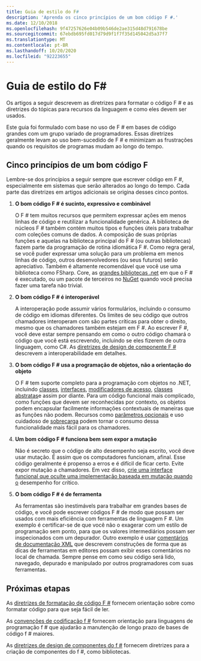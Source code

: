 ```yaml
---
title: Guia de estilo do F#
description: 'Aprenda os cinco princípios de um bom código F #.'
ms.date: 12/10/2018
ms.openlocfilehash: 9f47257626e04b09b546de2ae315d48d791678be
ms.sourcegitcommit: 67ebdb695fd017d79d9f1f7f35d145042d5a37f7
ms.translationtype: MT
ms.contentlocale: pt-BR
ms.lasthandoff: 10/20/2020
ms.locfileid: "92223655"
---
```

# <a name="f-style-guide"></a>Guia de estilo do F#

Os artigos a seguir descrevem as diretrizes para formatar o código F # e as diretrizes do tópicas para recursos da linguagem e como eles devem ser usados.

Este guia foi formulado com base no uso de F # em bases de código grandes com um grupo variado de programadores. Essas diretrizes geralmente levam ao uso bem-sucedido de F # e minimizam as frustrações quando os requisitos de programas mudam ao longo do tempo.

## <a name="five-principles-of-good-f-code"></a>Cinco princípios de um bom código F #

Lembre-se dos princípios a seguir sempre que escrever código em F #, especialmente em sistemas que serão alterados ao longo do tempo. Cada parte das diretrizes em artigos adicionais se origina desses cinco pontos.

1. **O bom código F # é sucinto, expressivo e combinável**

    O F # tem muitos recursos que permitem expressar ações em menos linhas de código e reutilizar a funcionalidade genérica. A biblioteca de núcleos F # também contém muitos tipos e funções úteis para trabalhar com coleções comuns de dados. A composição de suas próprias funções e aquelas na biblioteca principal do F # (ou outras bibliotecas) fazem parte da programação de rotina idiomática F #. Como regra geral, se você puder expressar uma solução para um problema em menos linhas de código, outros desenvolvedores (ou seus futuros) serão apreciativo. Também é altamente recomendável que você use uma biblioteca como FSharp. Core, as [grandes bibliotecas .net](../../../api/index.md) em que o F # é executado, ou um pacote de terceiros no [NuGet](https://www.nuget.org/) quando você precisa fazer uma tarefa não trivial.

2. **O bom código F # é interoperável**

    A interoperação pode assumir vários formulários, incluindo o consumo de código em idiomas diferentes. Os limites de seu código que outros chamadores interoperam com são partes críticas para obter o direito, mesmo que os chamadores também estejam em F #. Ao escrever F #, você deve estar sempre pensando em como o outro código chamará o código que você está escrevendo, incluindo se eles fizerem de outra linguagem, como C#. As [diretrizes de design de componente F #](component-design-guidelines.md) descrevem a interoperabilidade em detalhes.

3. **O bom código F # usa a programação de objetos, não a orientação do objeto**

    O F # tem suporte completo para a programação com objetos no .NET, incluindo [classes](../language-reference/classes.md), [interfaces](../language-reference/interfaces.md), [modificadores de acesso](../language-reference/access-control.md), [classes abstratas](../language-reference/abstract-classes.md)e assim por diante. Para um código funcional mais complicado, como funções que devem ser reconhecidas por contexto, os objetos podem encapsular facilmente informações contextuais de maneiras que as funções não podem. Recursos como [parâmetros opcionais](../language-reference/members/methods.md#optional-arguments) e uso cuidadoso de [sobrecarga](../language-reference/members/methods.md#overloaded-methods) podem tornar o consumo dessa funcionalidade mais fácil para os chamadores.

4. **Um bom código F # funciona bem sem expor a mutação**

    Não é secreto que o código de alto desempenho seja escrito, você deve usar mutação. É assim que os computadores funcionam, afinal. Esse código geralmente é propenso a erros e é difícil de ficar certo. Evite expor mutação a chamadores. Em vez disso, [crie uma interface funcional que oculte uma implementação baseada em mutação quando o](conventions.md#performance) desempenho for crítico.

5. **O bom código F # é de ferramenta**

    As ferramentas são inestimávels para trabalhar em grandes bases de código, e você pode escrever códigos F # de modo que possam ser usados com mais eficiência com ferramentas de linguagem F #. Um exemplo é certificar-se de que você não o exagerar com um estilo de programação sem ponto, para que os valores intermediários possam ser inspecionados com um depurador. Outro exemplo é usar [comentários de documentação XML](../language-reference/xml-documentation.md) que descrevem construções de forma que as dicas de ferramentas em editores possam exibir esses comentários no local de chamada. Sempre pense em como seu código será lido, navegado, depurado e manipulado por outros programadores com suas ferramentas.

## <a name="next-steps"></a>Próximas etapas

As [diretrizes de formatação de código F #](formatting.md) fornecem orientação sobre como formatar código para que seja fácil de ler.

As [convenções de codificação f #](conventions.md) fornecem orientação para linguagens de programação f # que ajudarão a manutenção de longo prazo de bases de código f # maiores.

As [diretrizes de design de componentes do f #](component-design-guidelines.md) fornecem diretrizes para a criação de componentes do f #, como bibliotecas.
